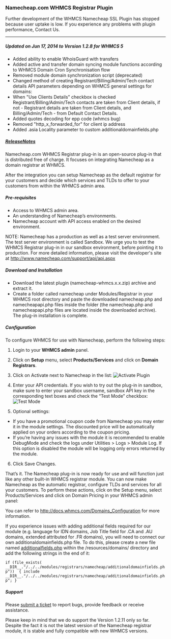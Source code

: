 
### Namecheap.com WHMCS Registrar Plugin

Further development of the WHMCS Namecheap SSL Plugin has stopped because user uptake is low.
If you experience any problems with plugin performance, Contact Us.
***

##### Updated on Jun 17, 2014 to Version 1.2.8 for WHMCS 5

- Added ability to enable WhoisGuard with transfers
- Added active and transfer domain syncing module functions according to WHMCS Domain Cron Synchronisation flow
- Removed module domain synchronization script (deprecated)
- Changed method of creating Registrant/Billing/Admin/Tech contact details API parameters depending on WHMCS general settings for domains:
- When "Use Clients Details" checkbox is checked Registrant/Billing/Admin/Tech contacts are taken from Client details, if not - Registrant details are taken from Client details, and Billing/Admin/Tech - from Default Contact Details.
- Added quotes decoding for epp code (whmcs bug)
- Removed "http_x_forwarded_for" for client ip address
- Added .asia Locality parameter to custom additionaldomainfields.php
 

##### [ReleaseNotes](https://github.com/namecheap/domains-whmcs/wiki/Changelog)

Namecheap.com WHMCS Registrar plug-in is an open-source plug-in that is distributed free of charge. It focuses on integrating Namecheap as a domain registrar at WHMCS.

After the integration you can setup Namecheap as the default registrar for your customers and decide which services and TLDs to offer to your customers from within the WHMCS admin area.

##### Pre-requisites

- Access to WHMCS admin area.
- An understanding of Namecheap’s environments.
- Namecheap account with API access enabled on the desired environment.

NOTE: Namecheap has a production as well as a test server environment. The test server environment is called Sandbox. We urge you to test the WHMCS Registrar plug-in in our sandbox environment, before pointing it to production. For more detailed information, please visit the developer's site at http://www.namecheap.com/support/api/api.aspx

##### Download and Installation

- Download the latest plugin (namecheap-whmcs.x.x.zip) archive and extract it.
- Create a folder called namecheap under Modules/Registrar in your WHMCS root directory and paste the downloaded namecheap.php and namecheapapi.php files inside the folder (the namecheap.php and namecheapapi.php files are located inside the downloaded archive). The plug-in installation is complete.

##### Configuration

To configure WHMCS for use with Namecheap, perform the following steps:

1. Login to your **WHMCS admin** panel.
2. Click on **Setup** menu, select **Products/Services** and click on **Domain Registrars**.
3. Click on Activate next to Namecheap in the list:
 ![Activate Plugin](http://files.namecheap.com/images/googlecode/activate.png "Activate Plugin")

4. Enter your API credentials. If you wish to try out the plug-in in sandbox, make sure to enter your sandbox username, sandbox API key in the corresponding text boxes and check the “Test Mode” checkbox:
 ![Test Mode](http://files.namecheap.com/images/googlecode/configure.png "configure test mode")

5. Optional settings:
 - If you have a promotional coupon code from Namecheap you may enter it in the module settings. The discounted price will be automatically applied on your orders according to the coupon pricing.
 - If you’re having any issues with the module it is recommended to enable DebugMode and check the logs under Utilities > Logs > Module Log. If this option is disabled the module will be logging only errors returned by the module.
6. Click Save Changes.


That’s it. The Namecheap plug-in is now ready for use and will function just like any other built-in WHMCS registrar module. You can now make Namecheap as the automatic registrar, configure TLDs and services for all your customers. To perform these actions, click on the Setup menu, select Products/Services and click on Domain Pricing in your WHMCS admin panel:

You can refer to http://docs.whmcs.com/Domains_Configuration for more information.

If you experience issues with adding additional fields required for our module (e.g. language for IDN domains, Job Title field for .CA and .AU domains, extended attributed for .FR domains), you will need to connect our own additionaldomainfields.php file. To do this, please create a new file named [additionalfields.php](https://docs.whmcs.com/Additional_Domain_Fields#How_do_I_customise_the_fields_that_are_displayed.3F) within the /resources/domains/ directory and add the following strings in the end of it:

 ` if (file_exists( __DIR__."/../../modules/registrars/namecheap/additionaldomainfields.php")) 
       { include __DIR__."/../../modules/registrars/namecheap/additionaldomainfields.php"; }
`


##### Support

Please [submit a ticket](https://support.namecheap.com/index.php?/Tickets/Submit) to report bugs, provide feedback or receive assistance.

Please keep in mind that we do support the Version 1.2.11 only so far. Despite the fact it is not the latest version of the Namecheap registrar module, it is stable and fully compatible with new WHMCS versions.


